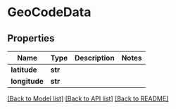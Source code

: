 # GeoCodeData

## Properties
Name | Type | Description | Notes
------------ | ------------- | ------------- | -------------
**latitude** | **str** |  | 
**longitude** | **str** |  | 

[[Back to Model list]](../README.md#documentation-for-models) [[Back to API list]](../README.md#documentation-for-api-endpoints) [[Back to README]](../README.md)

